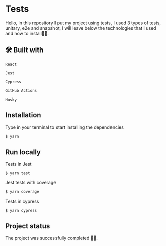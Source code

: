 
# Tests

Hello, in this repository I put my project using tests, I used 3 types of tests, unitary, e2e and snapshot, I will leave below the technologies that I used and how to install🚀🚀.


## 🛠️ Built with


    React

    Jest

    Cypress
    
    GitHub Actions

    Husky


## Installation

Type in your terminal to start installing the dependencies

    $ yarn 

## Run locally

Tests in Jest

    $ yarn test

Jest tests with coverage

    $ yarn coverage

Tests in cypress

    $ yarn cypress
    
## Project status

The project was successfully completed 🎊🎉.
